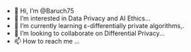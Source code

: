 - 👋 Hi, I’m @Baruch75
- 👀 I’m interested in Data Privacy and AI Ethics...
- 🌱 I’m currently learning ε-differentially private algorithms,.
- 💞️ I’m looking to collaborate on Differential Privacy...
- 📫 How to reach me ...

<!---
Baruch75/Baruch75 is a ✨ special ✨ repository because its `README.md` (this file) appears on your GitHub profile.
You can click the Preview link to take a look at your changes.
--->
